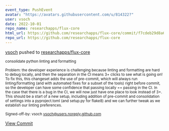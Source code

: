 ```yaml
---
event_type: PushEvent
avatar: "https://avatars.githubusercontent.com/u/814322?"
user: vsoch
date: 2022-10-01
repo_name: researchapps/flux-core
html_url: https://github.com/researchapps/flux-core/commit/f7cdeb29d8a638e249cfeb0fc9ff780f12559a18
repo_url: https://github.com/researchapps/flux-core
---
```


<a href='https://github.com/vsoch' target='_blank'>vsoch</a> pushed to <a href='https://github.com/researchapps/flux-core' target='_blank'>researchapps/flux-core</a>

<small>consolidate python linting and formatting

Problem: the developer experience is challenging because
linting and formatting are hard to debug locally, and then
the separation in the CI means 3+ clicks to see what is
going on! To fix this, this changeset adds the use of
pre-commit, which will always run linting/formatting
(and with automated fixes for a subset of the tools)
right before commit, so the developer can have some
confidence that passing locally == passing in the CI.
In the case that there is a bug in the CI, we will
now just have one place to look instead of 3+. This
should be a start of a new setup, including addition
of pre-commit and consolidation of settings into a
pyproject.toml (and setup.py for flake8) and we can
further tweak as we establish our linting preferences.

Signed-off-by: vsoch <vsoch@users.noreply.github.com></small>

<a href='https://github.com/researchapps/flux-core/commit/f7cdeb29d8a638e249cfeb0fc9ff780f12559a18' target='_blank'>View Commit</a>